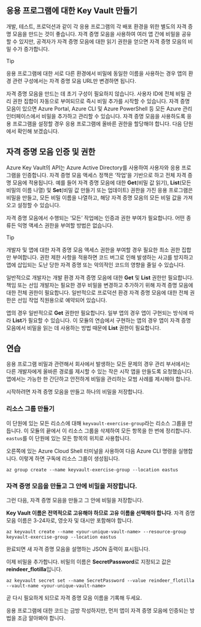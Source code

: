 ## <a name="creating-key-vaults-for-your-applications"></a>응용 프로그램에 대한 Key Vault 만들기

개발, 테스트, 프로덕션과 같이 각 응용 프로그램의 각 배포 환경을 위한 별도의 자격 증명 모음을 만드는 것이 좋습니다. 자격 증명 모음을 사용하여 여러 앱 간에 비밀을 공유할 수 있지만, 공격자가 자격 증명 모음에 대한 읽기 권한을 얻으면 자격 증명 모음의 비밀 수가 증가합니다.

> [!TIP]
> 응용 프로그램에 대한 서로 다른 환경에서 비밀에 동일한 이름을 사용하는 경우 앱의 환경 관련 구성에서는 자격 증명 모음 URL만 변경하면 됩니다.

자격 증명 모음을 만드는 데 초기 구성이 필요하지 않습니다. 사용자 ID에 전체 비밀 관리 권한 집합이 자동으로 부여되므로 즉시 비밀 추가를 시작할 수 있습니다. 자격 증명 모음이 있으면 Azure Portal, Azure CLI 및 Azure PowerShell 등 모든 Azure 관리 인터페이스에서 비밀을 추가하고 관리할 수 있습니다. 자격 증명 모음을 사용하도록 응용 프로그램을 설정할 경우 응용 프로그램에 올바른 권한을 할당해야 합니다. 다음 단원에서 확인해 보겠습니다.

## <a name="vault-authentication-and-permissions"></a>자격 증명 모음 인증 및 권한

Azure Key Vault의 API는 Azure Active Directory를 사용하여 사용자와 응용 프로그램을 인증합니다. 자격 증명 모음 액세스 정책은 ‘작업’을 기반으로 하고 전체 자격 증명 모음에 적용됩니다. 예를 들어 자격 증명 모음에 대한 **Get**(비밀 값 읽기), **List**(모든 비밀의 이름 나열) 및 **Set**(비밀 값 만들기 또는 업데이트) 권한을 가진 응용 프로그램은 비밀을 만들고, 모든 비밀 이름을 나열하고, 해당 자격 증명 모음의 모든 비밀 값을 가져오고 설정할 수 있습니다.

자격 증명 모음에서 수행되는 ‘모든’ 작업에는 인증과 권한 부여가 필요합니다. 어떤 종류든 익명 액세스 권한을 부여할 방법은 없습니다.

> [!TIP]
> 개발자 및 앱에 대한 자격 증명 모음 액세스 권한을 부여할 경우 필요한 최소 권한 집합만 부여합니다. 권한 제한 사항을 적용하면 코드 버그로 인해 발생하는 사고를 방지하고 앱에 삽입되는 도난 당한 자격 증명 또는 악의적인 코드의 영향을 줄일 수 있습니다.

일반적으로 개발자는 개발 환경 자격 증명 모음에 대한 **Get** 및 **List** 권한만 필요합니다. 책임 또는 선임 개발자는 필요한 경우 비밀을 변경하고 추가하기 위해 자격 증명 모음에 대한 전체 권한이 필요합니다. 일반적으로 프로덕션 환경 자격 증명 모음에 대한 전체 권한은 선임 작업 직원용으로 예약되어 있습니다.

앱의 경우 일반적으로 **Get** 권한만 필요합니다. 일부 앱의 경우 앱이 구현되는 방식에 따라 **List**가 필요할 수 있습니다. 이 모듈의 연습에서 구현하는 앱의 경우 앱이 자격 증명 모음에서 비밀을 읽는 데 사용하는 방법 때문에 **List** 권한이 필요합니다.

## <a name="exercise"></a>연습

응용 프로그램 비밀과 관련해서 회사에서 발생하는 모든 문제의 경우 관리 부서에서는 다른 개발자에게 올바른 경로를 제시할 수 있는 작은 시작 앱을 만들도록 요청했습니다. 앱에서는 가능한 한 간단하고 안전하게 비밀을 관리하는 모범 사례를 제시해야 합니다.

시작하려면 자격 증명 모음을 만들고 하나의 비밀을 저장합니다.

### <a name="create-a-resource-group"></a>리소스 그룹 만들기
<!---TODO: Update for sandbox?--->

이 단원에 있는 모든 리소스에 대해 `keyvault-exercise-group`라는 리소스 그룹을 만듭니다. 이 모듈의 끝에서 이 리소스 그룹을 삭제하여 모든 항목을 한 번에 정리합니다. `eastus`를 이 단원에 있는 모든 항목의 위치로 사용합니다.

오른쪽에 있는 Azure Cloud Shell 터미널을 사용하여 다음 Azure CLI 명령을 실행합니다. 이렇게 하면 구독에 리소스 그룹이 생성됩니다.

```azurecli
az group create --name keyvault-exercise-group --location eastus
```

### <a name="create-the-vault-and-store-the-secret-in-it"></a>자격 증명 모음을 만들고 그 안에 비밀을 저장합니다.

그런 다음, 자격 증명 모음을 만들고 그 안에 비밀을 저장합니다.

**Key Vault 이름은 전역적으로 고유해야 하므로 고유 이름을 선택해야 합니다**. 자격 증명 모음 이름은 3-24자로, 영숫자 및 대시만 포함해야 합니다.

```azurecli
az keyvault create --name <your-unique-vault-name> --resource-group keyvault-exercise-group --location eastus
```

완료되면 새 자격 증명 모음을 설명하는 JSON 출력이 표시됩니다.

이제 비밀을 추가합니다. 비밀의 이름은 **SecretPassword**로 지정되고 값은 **reindeer_flotilla**입니다.

```azurecli
az keyvault secret set --name SecretPassword --value reindeer_flotilla --vault-name <your-unique-vault-name>
```

곧 다시 필요하게 되므로 자격 증명 모음 이름을 기록해 두세요.

응용 프로그램에 대한 코드는 금방 작성하지만, 먼저 앱이 자격 증명 모음에 인증되는 방법을 조금 알아봐야 합니다.